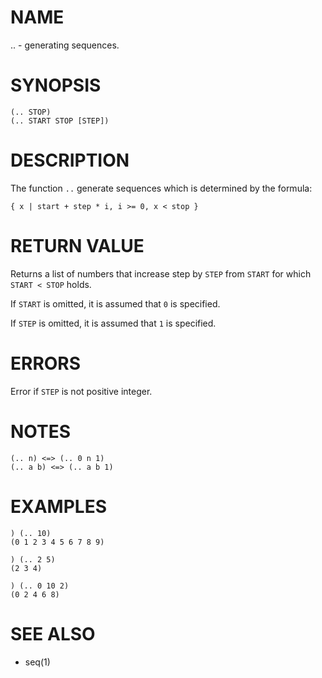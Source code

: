 # NAME
.. - generating sequences.

# SYNOPSIS

    (.. STOP)
    (.. START STOP [STEP])

# DESCRIPTION
The function `..` generate sequences which is determined by the formula:

    { x | start + step * i, i >= 0, x < stop }

# RETURN VALUE
Returns a list of numbers that increase step by `STEP` from `START` for which `START < STOP` holds.

If `START` is omitted, it is assumed that `0` is specified.

If `STEP` is omitted, it is assumed that `1` is specified.

# ERRORS
Error if `STEP` is not positive integer.

# NOTES

    (.. n) <=> (.. 0 n 1)
    (.. a b) <=> (.. a b 1)

# EXAMPLES

    ) (.. 10)
    (0 1 2 3 4 5 6 7 8 9)

    ) (.. 2 5)
    (2 3 4)

    ) (.. 0 10 2)
    (0 2 4 6 8)

# SEE ALSO
- seq(1)
